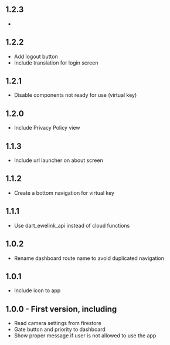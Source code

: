 ## 1.2.3
* 

## 1.2.2
* Add logout button
* Include translation for login screen

## 1.2.1
* Disable components not ready for use (virtual key)

## 1.2.0
* Include Privacy Policy view

## 1.1.3
* Include url launcher on about screen

## 1.1.2
* Create a bottom navigation for virtual key

## 1.1.1
* Use dart_ewelink_api instead of cloud functions

## 1.0.2
* Rename dashboard route name to avoid duplicated navigation

## 1.0.1
* Include icon to app

## 1.0.0 - First version, including
* Read camera settings from firestore
* Gate button and priority to dashboard 
* Show proper message if user is not allowed to use the app
